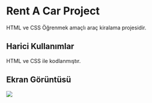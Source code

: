 <h1> Rent A Car Project </h1>

HTML ve CSS Öğrenmek amaçlı araç kiralama projesidir.

<h2> Harici Kullanımlar </h2>

HTML ve CSS ile kodlanmıştır.

<h2> Ekran Görüntüsü </h2>

![](Animation.gif)
